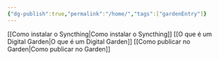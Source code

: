 ```yaml
---
{"dg-publish":true,"permalink":"/home/","tags":["gardenEntry"]}
---
```


[[Como instalar o Syncthing\|Como instalar o Syncthing]]
[[O que é um Digital Garden\|O que é um Digital Garden]]
[[Como publicar no Garden\|Como publicar no Garden]]






